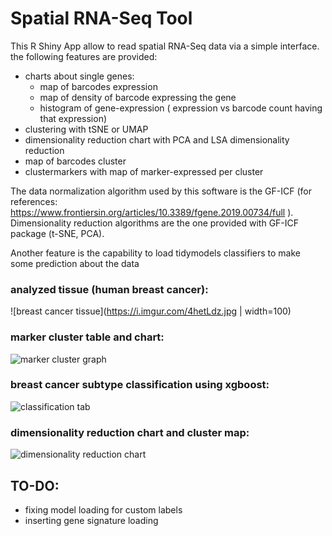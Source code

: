 # Spatial RNA-Seq Tool
This R Shiny App allow to read spatial RNA-Seq data via a simple interface.
the following features are provided:

- charts about single genes:
  - map of barcodes expression
  - map of density of barcode expressing the gene
  - histogram of gene-expression ( expression vs barcode count having that expression)
- clustering with tSNE or UMAP
- dimensionality reduction chart with PCA and LSA dimensionality reduction
- map of barcodes cluster
- clustermarkers with map of marker-expressed per cluster


The data normalization algorithm used by this software is the GF-ICF (for references: https://www.frontiersin.org/articles/10.3389/fgene.2019.00734/full ).
Dimensionality reduction algorithms are the one provided with GF-ICF package (t-SNE, PCA).

Another feature is the capability to load tidymodels classifiers to make some prediction about the data

### analyzed tissue (human breast cancer):

![breast cancer tissue](https://i.imgur.com/4hetLdz.jpg | width=100)

### marker cluster table and chart:
![marker cluster graph](https://i.imgur.com/j0HqnFY.png)

### breast cancer subtype classification using xgboost:
![classification tab](https://i.imgur.com/vMejlAT.png)

### dimensionality reduction chart and cluster map:
![dimensionality reduction chart](https://i.imgur.com/MUAXNL6.png)


## TO-DO:
- fixing model loading for custom labels
- inserting gene signature loading
